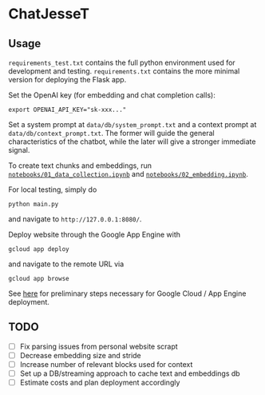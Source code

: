 # ChatJesseT

## Usage

`requirements_test.txt` contains the full python environment used for development and testing. `requirements.txt` contains the more minimal version for deploying the Flask app.

Set the OpenAI key (for embedding and chat completion calls):
```
export OPENAI_API_KEY="sk-xxx..."
```

Set a system prompt at `data/db/system_prompt.txt` and a context prompt at `data/db/context_prompt.txt`. The former will guide the general characteristics of the chatbot, while the later will give a stronger immediate signal.

To create text chunks and embeddings, run [`notebooks/01_data_collection.ipynb`](notebooks/01_data_collection.ipynb) and [`notebooks/02_embedding.ipynb`](notebooks/02_embedding.ipynb).

For local testing, simply do
```
python main.py
```
and navigate to `http://127.0.0.1:8080/`.

Deploy website through the Google App Engine with
```
gcloud app deploy
```
and navigate to the remote URL via
```
gcloud app browse
```
See [here](https://cloud.google.com/appengine/docs/standard/python3/runtime) for preliminary steps necessary for Google Cloud / App Engine deployment.

## TODO

- [ ] Fix parsing issues from personal website scrapt
- [ ] Decrease embedding size and stride
- [ ] Increase number of relevant blocks used for context
- [ ] Set up a DB/streaming approach to cache text and embeddings db
- [ ] Estimate costs and plan deployment accordingly